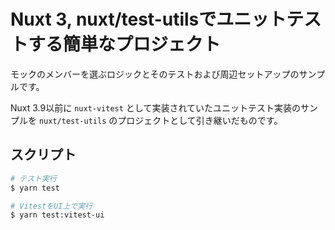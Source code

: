 # Nuxt 3, nuxt/test-utilsでユニットテストする簡単なプロジェクト

モックのメンバーを選ぶロジックとそのテストおよび周辺セットアップのサンプルです。

Nuxt 3.9以前に `nuxt-vitest` として実装されていたユニットテスト実装のサンプルを `nuxt/test-utils` のプロジェクトとして引き継いだものです。

## スクリプト

```sh
# テスト実行
$ yarn test

# VitestをUI上で実行
$ yarn test:vitest-ui
```
